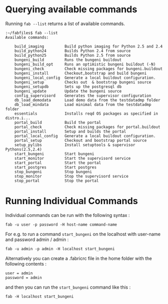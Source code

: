 

# Querying available commands

Running `fab --list` returns a list of available commands.

```
:~/fabfiles$ fab --list
Available commands:

    build_imaging         Build python imaging for Python 2.5 and 2.4
    build_python24        Builds Python 2.4 from source
    build_python25        Builds Python 2.5 from source
    bungeni_build         Runs the bungeni buildout
    bungeni_build_opt     Runs an optimistic bungeni buildout (-N)
    bungeni_check         Check missing packages for bungeni.buildout
    bungeni_install       Checkout,bootstrap and build bungeni
    bungeni_local_config  Generate a local buildout configuration.
    bungeni_setup         Checks out  & bootstrap bungeni source
    bungeni_setupdb       Sets up the postgresql db
    bungeni_update        Update the bungeni source
    config_supervisord    Generates the supervisor configuration
    db_load_demodata      Load demo data from the testdatadmp folder
    db_load_mindata       Load minimal data from the testdatadmp folder
    essentials            Installs reqd OS packages as specified in distro.i...
    portal_build          Build the portal
    portal_check          Check missing packages for portal.buildout
    portal_install        Setup and builds the portal
    portal_local_config   Generate a local buildout configuration.
    portal_setup          Checkout and bootstrap portal source
    setup_pylibs          Install setuptools & supervisor  Pythons(2.5,2.4)
    start_bungeni         Start bungeni
    start_monitor         Start the supervisord service
    start_portal          Start the portal
    start_postgres        Start postgres
    stop_bungeni          Stop bungeni
    stop_monitor          Stop the supervisord service
    stop_portal           Stop the portal

```

# Running Individual Commands

Individual commands can be run with the following syntax :

```
fab -u user -p password -H host-name command-name
```

For e.g. to run a command `start_bungeni` on the localhost with user-name and password admin / admin :

```
fab -u admin -p admin -H localhost start_bungeni
```

Alternatively you can create a .fabricrc file in the home folder with the following contents :

```
user = admin
password = admin
```

and then you can run the `start_bungeni` command like this :

```
fab -H localhost start_bungeni
```

